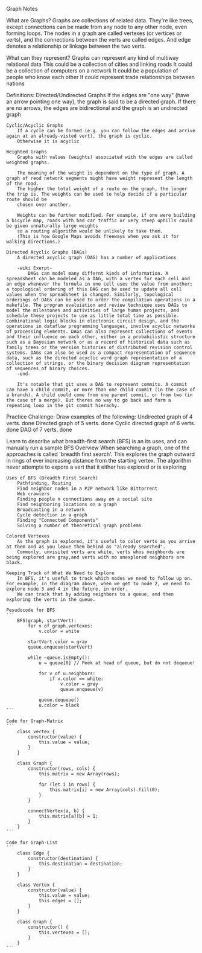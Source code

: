 Graph Notes 

What are Graphs?
    Graphs are collections of related data. They're like trees, except connections can be made
    from any node to any other node, even forming loops.
    The nodes in a graph are called vertexes (or vertices or verts), and the connections 
    between the verts are called edges.
    And edge denotes a relationship or linkage between the two verts.

What can they represent?
    Graphs can represent any kind of multiway relational data
    This could be a collection of cities and linking roads
    It could be a collection of computers on a network
    It could be a population of people who know each other
    It could represent trade relationships between nations

Definitions:
    Directed/Undirected Graphs 
        If the edges are "one way" (have an arrow pointing one way), the graph is said to be a directed graph.
        If there are no arrows, the edges are bidirectional and the graph is an undirected graph

    Cyclic/Acyclic Graphs 
        If a cycle can be formed (e.g. you can follow the edges and arrive again at an already-visted vert), the graph is cyclic.
        Otherwise it is acyclic

    Weighted Graphs 
        Graphs with values (weights) associated with the edges are called weighted graphs.

        The meaning of the weight is dependent on the type of graph. A graph of reod network segments might have weight represent the length of the road. 
        The higher the total weight of a route on the graph, the longer the trip is. The weights can be used to help decide if a particular route should be 
        chosen over another.

        Weights can be further modified. For example, if one were building a bicycle map, roads with bad car traffic or very steep uphills could be given unnaturally large weights 
        so a routing algorithm would be unlikely to take them.
        (This is how Google Maps avoids freeways when you ask it for walking directions.)

    Directed Acyclic Graphs (DAGs) 
        A directed acyclic graph (DAG) has a number of applications

        -wiki Exerpt-
            DAGs can model many differnt kinds of information. A spreadsheet can be modeled as a DAG, with a vertex for each cell and an edge whenever the formula in one cell uses the value from another; a topological ordering of this DAG can be used to update all cell values when the spreadsheet is changed. Similarly, topological orderings of DAGs can be used to order the compilation operations in a makefile. The program evaluiation and review technique uses DAGs to model the milestones and activities of large human projects, and schedule these projects to use as little total time as possible. Combinational logic blocks in electronic circuit design, and the operations in dataflow programming languages, involve acyclic networks of processing elements. DAGs can also represent collections of events and their influence on each other, either in a probabilistic structure such as a Bayesian network or as a record of historical data such as family trees or the version histories of distributed revision control systems. DAGs can also be used as a compact representation of sequence data, such as the directed acyclic word graph representation of a collection of strings, or the binary decision diagram representation of sequences of binary choices.
        -end-

        It's notable that git uses a DAG to represent commits. A commit can have a child commit, or more than one child commit (in the case of a branch). A child could come from one parent commit, or from two (in the case of a merge). But theres no way to go back and form a repeating loop in the git commit hierachy.

Practice Challenge:
    Draw examples of the following:
        Undirected graph of 4 verts. done
        Directed graph of 5 verts. done
        Cyclic directed graph of 6 verts. done
        DAG of 7 verts. done

Learn to describe what breadth-first search (BFS) is an its uses, and can manually run a sample BFS
    Overview
        When searching a graph, one of the approaches is called 'breadth first search'. This explores the graph outward in rings of ever increasing distance from the starting vertex.
        The algorithm never attempts to expore a vert that it either has explored or is exploring    

    Uses of BFS (Breadth First Search)
        Pathfinding, Routing
        Find neighbor nodes in a P2P network like Bittorrent
        Web crawlers
        Finding people n connections away on a social site
        Find neighboring locations on a graph
        Broadcasting in a network
        Cycle detection in a graph
        Finding "Connected Components"
        Solving a number of theoretical graph problems

    Colored Vertexes
        As the graph is explored, it's useful to color verts as you arrive at them and as you leave them behind as "already searched".
        Commonly, unvisited verts are white, verts whos neighbords are being explored are gray,and verts with no unexplored neighbors are black.

    Keeping Track of What We Need to Explore
        In BFS, it's useful to track which nodes we need to follow up on. For example, in the diagram above, when we get to node 2, we need to explore node 3 and 4 in the future, in order.
        We can track that by adding neighbors to a queue, and then exploring the verts in the queue.

    Pesudocode for BFS
    ```
        BFS(graph, startVert):
            for v of graph.vertexes:
                v.color = white

            startVert.color = gray
            queue.enqueue(startVert)

            while ~queue.isEmpty():
                u = queue[0] // Peek at head of queue, but do not dequeue!

                for v of u.neighbors:
                    if v.color == white:
                        v.color = gray
                        queue.enqueue(v)

                queue.dequeue()
                u.color = black
    ```

    Code for Graph-Matrix
    ```
        class vertex {
            constructor(value) {
                this.value = value;
            }
        }

        class Graph {
            constructor(rows, cols) {
                this.matrix = new Array(rows);

                for (let i in rows) {
                    this.matrix[i] = new Array(cols).fill(0);
                }
            }

            connectVertex(a, b) {
                this.matrix[a][b] = 1;
            }
        }
    ```

    Code for Graph-List
    ```
        class Edge {
            constructor(destination) {
                this.destination = destination;
            }
        }

        class Vertex {
            constructor(value) {
                this.value = value;
                this.edges = [];
            }
        }

        class Graph {
            constructor() {
                this.vertexes = [];
            }
        }
    ```